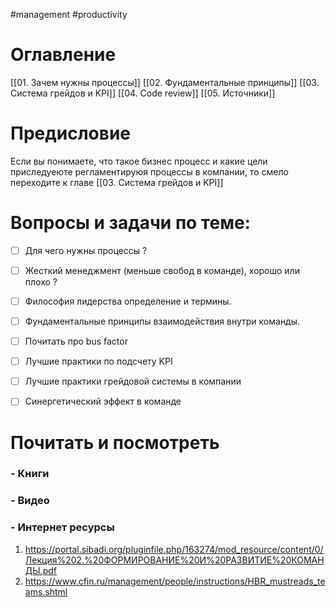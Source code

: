 #management #productivity 

# Оглавление
[[01. Зачем нужны процессы]]
[[02. Фундаментальные принципы]]
[[03. Система грейдов и KPI]]
[[04. Code review]]
[[05. Источники]]

# Предисловие 
Если вы понимаете, что такое бизнес процесс и какие цели приследуеюте регламентируюя процессы в компании, то смело переходите к главе [[03. Система грейдов и KPI]]

# Вопросы и задачи по теме:
- [ ] Для чего нужны процессы ?
- [ ] Жесткий менеджмент (меньше свобод в команде), хорошо или плохо ?
- [ ] Философия лидерства определение и термины.
- [ ] Фундаментальные принципы взаимодействия внутри команды.
- [ ] Почитать про bus factor
- [ ] Лучшие практики по подсчету KPI
- [ ] Лучшие практики грейдовой системы в компании
- [ ] Синергетический эффект в команде


# Почитать и посмотреть
### - Книги


### - Видео


### - Интернет ресурсы
1. https://portal.sibadi.org/pluginfile.php/163274/mod_resource/content/0/Лекция%202.%20ФОРМИРОВАНИЕ%20И%20РАЗВИТИЕ%20КОМАНДЫ.pdf
2. https://www.cfin.ru/management/people/instructions/HBR_mustreads_teams.shtml